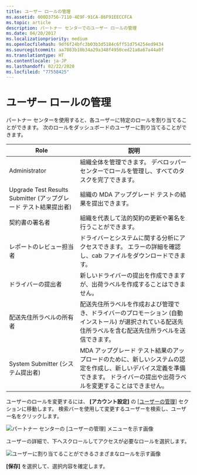```yaml
---
title: ユーザー ロールの管理
ms.assetid: 000D3756-7110-4E9F-91CA-86F91EECCFCA
ms.topic: article
description: パートナー センターでのユーザー ロールの管理
ms.date: 04/20/2017
ms.localizationpriority: medium
ms.openlocfilehash: 9df6f24bfc3b03b3d5184c6ff51d754254ed9434
ms.sourcegitcommit: aa7083b10b34a29a348f4950ced21a8a67a44a0f
ms.translationtype: HT
ms.contentlocale: ja-JP
ms.lasthandoff: 02/22/2020
ms.locfileid: "77558425"
---
```

# <a name="managing-user-roles"></a>ユーザー ロールの管理

パートナー センターを使用すると、各ユーザーに特定のロールを割り当てることができます。 次のロールをダッシュボードのユーザーに割り当てることができます。

| Role                           | 説明                                                                                                                                                                                                                                                |
|--------------------------------|------------------------------------------------------------------------------------------------------------------------------------------------------------------------------------------------------------------------------------------------------------|
| Administrator                  | 組織全体を管理できます。 デベロッパー センターでロールを管理し、すべてのタスクを完了できます。                                                                                                                                                       |
| Upgrade Test Results Submitter (アップグレード テスト結果提出者) | 組織の MDA アップグレード テストの結果を提出できます。                                                                                                                                                                                                 |
| 契約書の署名者         | 組織を代表して法的契約の更新や署名を行うことができます。                                                                                                                                                                                        |
| レポートのレビュー担当者                | ドライバーとシステムに関する分析にアクセスできます。 エラーの詳細を確認し、cab ファイルをダウンロードできます。                                                                                                                                                        |
| ドライバーの提出者               | 新しいドライバーの提出を作成できますが、出荷ラベルを作成することはできません。                                                                                                                                                                                       |
| 配送先住所ラベルの所有者           | 配送先住所ラベルを作成および管理でき、ドライバーのプロモーション (自動インストール) が選択されている配送先住所ラベルを含む配送先住所ラベルを送信できます。                                        |
| System Submitter (システム提出者)               | MDA アップグレード テスト結果のアップロードのために、新しいシステムの認定を作成し、新しいデバイス定義を準備できます。 ドライバーの提出や出荷ラベルを変更することはできません。                                                                 |

ユーザーのロールを変更するには、 **[アカウント設定]** の [[ユーザーの管理]](https://go.microsoft.com/fwlink/?linkid=833569) セクションに移動します。 検索バーを使用して変更するユーザーを検索し、ユーザー名をクリックします。

![パートナー センターの [ユーザーの管理] メニューを示す画像](images/manage-users.png)

ユーザーの詳細で、下へスクロールしてアクセスが必要なロールを選択します。

![ユーザーに割り当てることができるさまざまなロールを示す画像](images/user-roles.png)

**[保存]** を選択して、選択内容を確定します。
